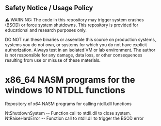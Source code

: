 ## Safety Notice / Usage Policy

⚠️ WARNING: The code in this repository may trigger system crashes (BSOD) or force system shutdowns.
This repository is provided for educational and research purposes only.

DO NOT run these binaries or assemble this source on production systems, systems you do not own,
or systems for which you do not have explicit authorization. Always test in an isolated VM or lab
environment. The author is not responsible for any damage, data loss, or other consequences
resulting from use or misuse of these materials.

# x86_64 NASM programs for the windows 10 NTDLL functions
Repository of x64 NASM programs for calling ntdll.dll functions

NtShutdownSystem -- Function call to ntdll.dll to close system.  
NtRaiseHardError  -- Function call to ntdll.dll to trigger the BSOD error

